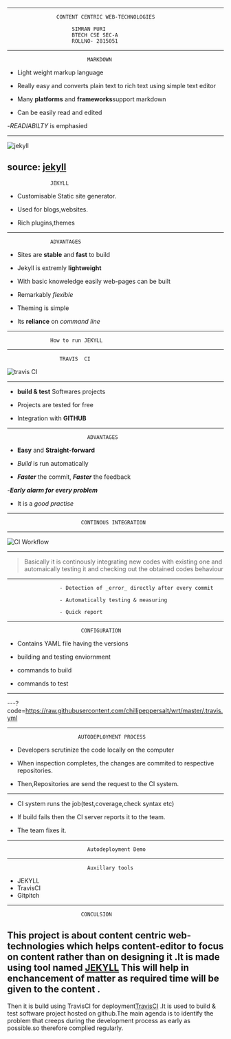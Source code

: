     
---
                    CONTENT CENTRIC WEB-TECHNOLOGIES
                    
                         SIMRAN PURI 
                         BTECH CSE SEC-A
                         ROLLNO- 2815051

---
                              MARKDOWN

  - Light weight markup language

  - Really easy and converts plain text to rich text using simple text editor
  
  - Many **platforms** and **frameworks**support markdown
 
  - Can be easily read and edited

  -_READIABILTY_ is emphasied 

---

![jekyll](https://talk.jekyllrb.com/uploads/jekyllrb/original/1X/4f9bd5334246d33651e846aed812280fbff586ba.png)

source: [jekyll](https://talk.jekyllrb.com/uploads/jekyllrb/original/1X/4f9bd5334246d33651e846aed812280fbff586ba.png)
---
                  JEKYLL
 
- Customisable Static site generator. 

- Used  for  blogs,websites.

- Rich plugins,themes
---
             
      
                  ADVANTAGES 


  
  
  - Sites are **stable** and **fast** to build
  
  - Jekyll is extremly **lightweight**
 
  - With basic knoweledge easily web-pages can be built

  - Remarkably _flexible_
  
  - Theming is simple
 
  - Its **reliance** on _command line_ 

---

 
                  How to run JEKYLL
               

---
    
                     TRAVIS  CI

![travis CI](https://logz.io/wp-content/uploads/2016/02/travis-ci.jpg)


---
          
       
  -  **build & test** Softwares projects 

  - Projects are tested for free
   
  - Integration with **GITHUB** 
 
---
                              ADVANTAGES
  
  - **Easy** and **Straight-forward**
  
  - _Build_ is run automatically

  - **_Faster_** the commit, **_Faster_** the feedback

  -**_Early alarm for every problem_**

  - It is a _good practise_

  
---

                            CONTINOUS INTEGRATION
---
![CI Workflow](http://www.retrieverconsulting.com/Continuous%20Integration%20Workflow.jpg)

---



   >Basically it is  continously integrating new codes with existing one and automaically testing it and checking out the obtained codes behaviour
---
                     - Detection of _error_ directly after every commit 

                     - Automatically testing & measuring
                     
                     - Quick report


---

                            CONFIGURATION

- Contains YAML file having the versions
  
- building and testing enviornment
              
- commands to build 
                
- commands to test 

             

---


---?code=https://raw.githubusercontent.com/chillipeppersalt/wrt/master/.travis.yml
                            


---
                           AUTODEPLOYMENT PROCESS
   
                               
- Developers scrutinize the code locally on the computer

- When inspection completes, the changes are commited to respective repositories.

- Then,Repositories are send the request to the CI system.
---


- CI system runs the job(test,coverage,check syntax etc)
 
- If build fails then the CI server reports it to the team.
    
- The team fixes it.
---


                              Autodeployment Demo

---
                              Auxillary tools

- JEKYLL
- TravisCI
- Gitpitch
---
                            CONCULSION


 This  project is about content centric web-technologies which helps content-editor to focus on content rather than on designing it .It is made using tool named [JEKYLL](https://jekyllrb.com/) This will help in enchancement of matter as required time will be given to the content . 
---
Then it is build using TravisCI for deployment[TravisCI](https://travis-ci.org/) .It is used to build & test software project hosted on github.The main agenda is to identify the problem that creeps during the development process as early as possible.so therefore complied regularly.



